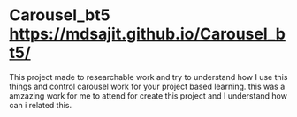 # Carousel_bt5  https://mdsajit.github.io/Carousel_bt5/
This project made to researchable work and  try to understand how I use this things and control carousel work for your project based learning.
this was a amzazing work for me to attend for create this project and I understand how can i related this.
